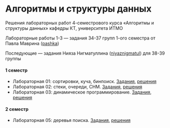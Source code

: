 # Алгоритмы и структуры данных

Решения лабораторных работ 4-семестрового курса «Алгоритмы и структуры данных» кафедры КТ, университета ИТМО

Лабораторные работы 1-3 —  задания 34-37 групп 1-ого семестра от Павла Маврина ([pashka](http://codeforces.com/profile/pashka))

Последующие —  задания Нияза Нигматуллина ([niyaznigmatul](http://codeforces.com/profile/niyaznigmatul)) для 38-39 группы

#### 1 семестр

*   Лабораторная 01: сортировки, куча, бинпоиск. [Задания](./lab01/tasks.pdf), [решения](./lab01)
*   Лабораторная 02: стеки, очереди, СНМ. [Задания](./lab02/tasks.pdf), [решения](./lab02)
*   Лабораторная 03: динамическое программирование. [Задания](./lab03/tasks.pdf), [решения](./lab03)

#### 2 семестр

*   Лабораторная 05: деревья поиска. [Задания](./lab05/tasks.pdf), [решения](./lab05)
